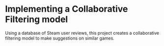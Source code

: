 # Implementing a Collaborative Filtering model
 Using a database of Steam user reviews, this project creates a collaborative filtering model to make suggestions on similar games.
